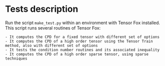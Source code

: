 # Tests description

Run the script `make_test.py` within an environment with Tensor Fox installed. This script runs several routines of Tensor Fox:

	- It computes the CPD for a fixed tensor with different set of options
	- It computes the CPD of a high order tensor using the Tensor Train method, also with different set of options
	- It tests the condition number routines and its associated inequality
	- It computes the CPD of a high order sparse tensor, using sparse techniques  
